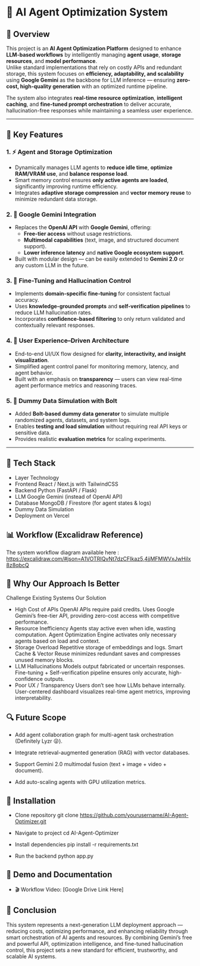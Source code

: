 # 🚀 AI Agent Optimization System

## 🧠 Overview

This project is an **AI Agent Optimization Platform** designed to enhance **LLM-based workflows** by intelligently managing **agent usage**, **storage resources**, and **model performance**.  
Unlike standard implementations that rely on costly APIs and redundant storage, this system focuses on **efficiency, adaptability, and scalability** using **Google Gemini** as the backbone for LLM inference — ensuring **zero-cost, high-quality generation** with an optimized runtime pipeline.

The system also integrates **real-time resource optimization**, **intelligent caching**, and **fine-tuned prompt orchestration** to deliver accurate, hallucination-free responses while maintaining a seamless user experience.

---

## 🧩 Key Features

### 1. ⚡ **Agent and Storage Optimization**
- Dynamically manages LLM agents to **reduce idle time**, **optimize RAM/VRAM use**, and **balance response load**.
- Smart memory control ensures **only active agents are loaded**, significantly improving runtime efficiency.
- Integrates **adaptive storage compression** and **vector memory reuse** to minimize redundant data storage.

### 2. 💬 **Google Gemini Integration**
- Replaces the **OpenAI API** with **Google Gemini**, offering:
  - **Free-tier access** without usage restrictions.
  - **Multimodal capabilities** (text, image, and structured document support).
  - **Lower inference latency** and **native Google ecosystem support**.
- Built with modular design — can be easily extended to **Gemini 2.0** or any custom LLM in the future.

### 3. 🧩 **Fine-Tuning and Hallucination Control**
- Implements **domain-specific fine-tuning** for consistent factual accuracy.
- Uses **knowledge-grounded prompts** and **self-verification pipelines** to reduce LLM hallucination rates.
- Incorporates **confidence-based filtering** to only return validated and contextually relevant responses.

### 4. 🧭 **User Experience–Driven Architecture**
- End-to-end UI/UX flow designed for **clarity, interactivity, and insight visualization**.
- Simplified agent control panel for monitoring memory, latency, and agent behavior.
- Built with an emphasis on **transparency** — users can view real-time agent performance metrics and reasoning traces.

### 5. 🧱 **Dummy Data Simulation with Bolt**
- Added **Bolt-based dummy data generator** to simulate multiple randomized agents, datasets, and system logs.
- Enables **testing and load simulation** without requiring real API keys or sensitive data.
- Provides realistic **evaluation metrics** for scaling experiments.

---


## 🧰 Tech Stack
- Layer	Technology
- Frontend	React / Next.js with TailwindCSS
- Backend	Python (FastAPI / Flask)
- LLM	Google Gemini (instead of OpenAI API)
- Database	MongoDB / Firestore (for agent states & logs)
- Dummy Data Simulation
- Deployment on Vercel
  
## 📊 Workflow (Excalidraw Reference)

The system workflow diagram available here : https://excalidraw.com/#json=A1VOTRIQvNt7dzCFIkaz5,4jjMFMWVxJwHilx8z8qbcQ

## 🌟 Why Our Approach Is Better
Challenge	Existing Systems	Our Solution
- High Cost of APIs	OpenAI APIs require paid credits.	Uses Google Gemini’s free-tier API, providing zero-cost access with competitive performance.
- Resource Inefficiency	Agents stay active even when idle, wasting computation.	Agent Optimization Engine activates only necessary agents based on load and context.
- Storage Overload	Repetitive storage of embeddings and logs.	Smart Cache & Vector Reuse minimizes redundant saves and compresses unused memory blocks.
- LLM Hallucinations	Models output fabricated or uncertain responses.	Fine-tuning + Self-verification pipeline ensures only accurate, high-confidence outputs.
- Poor UX / Transparency	Users don’t see how LLMs behave internally.	User-centered dashboard visualizes real-time agent metrics, improving interpretability.

## 🔍 Future Scope

- Add agent collaboration graph for multi-agent task orchestration (Definitely Lyzr 😜).

- Integrate retrieval-augmented generation (RAG) with vector databases.

- Support Gemini 2.0 multimodal fusion (text + image + video + document).

- Add auto-scaling agents with GPU utilization metrics.


## 🧪 Installation
- Clone repository
git clone https://github.com/yourusername/AI-Agent-Optimizer.git

- Navigate to project
cd AI-Agent-Optimizer

- Install dependencies
pip install -r requirements.txt

- Run the backend
python app.py

## 🎥 Demo and Documentation

- 🎬 Workflow Video: [Google Drive Link Here]


## 🏁 Conclusion

This system represents a next-generation LLM deployment approach — reducing costs, optimizing performance, and enhancing reliability through smart orchestration of AI agents and resources.
By combining Gemini’s free and powerful API, optimization intelligence, and fine-tuned hallucination control, this project sets a new standard for efficient, trustworthy, and scalable AI systems.
